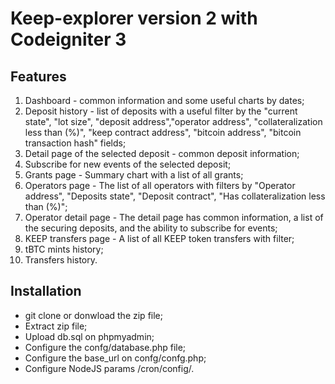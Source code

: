 # Keep-explorer version 2 with Codeigniter 3


## Features
1. Dashboard - common information and some useful charts by dates;
2. Deposit history - list of deposits with a useful filter by the "current state", "lot size", "deposit address","operator address", "сollateralization less than (%)", "keep contract address", "bitcoin address", "bitcoin transaction hash" fields;
3. Detail page of the selected deposit - common deposit information;
4. Subscribe for new events of the selected deposit;
5. Grants page - Summary chart with a list of all grants;
6. Operators page - The list of all operators with filters by "Operator address", "Deposits state", "Deposit contract", "Has collateralization less than (%)";
7. Operator detail page - The detail page has common information, a list of the securing deposits, and the ability to subscribe for events;
8. KEEP transfers page - A list of all KEEP token transfers with filter;
6. tBTC mints history;
7. Transfers history.

## Installation
- git clone or donwload the zip file;
- Extract zip file;
- Upload db.sql on phpmyadmin;
- Configure the confg/database.php file;
- Configure the base_url on confg/confg.php;
- Configure NodeJS params /cron/config/.
